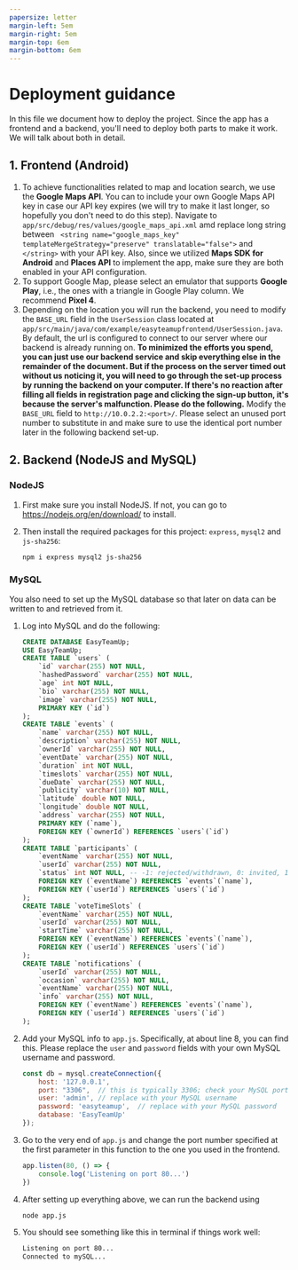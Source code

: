 ```yaml
---
papersize: letter
margin-left: 5em
margin-right: 5em
margin-top: 6em
margin-bottom: 6em
---
```


# Deployment guidance

In this file we document how to deploy the project. Since the app has a frontend and a backend, you'll need to deploy both parts to make it work. We will talk about both in detail.

## 1. Frontend (Android) 

1. To achieve functionalities related to map and location search, we use the **Google Maps API**. You can to include your own Google Maps API key in case our API key expires (we will try to make it last longer, so hopefully you don't need to do this step). Navigate to `app/src/debug/res/values/google_maps_api.xml` amd replace long string between ` <string name="google_maps_key" templateMergeStrategy="preserve" translatable="false">` and `</string>` with your API key. Also, since we utilized **Maps SDK for Android** and **Places API** to implement the app, make sure they are both enabled in your API configuration.
2. To support Google Map, please select an emulator that supports **Google Play**, i.e., the ones with a triangle in Google Play column. We recommend **Pixel 4**. 
3. Depending on the location you will run the backend, you need to modify the `BASE_URL` field in the `UserSession` class located at `app/src/main/java/com/example/easyteamupfrontend/UserSession.java`. By default, the url is configured to connect to our server where our backend is already running on. **To minimized the efforts you spend, you can just use our backend service and skip everything else in the remainder of the document. But if the process on the server timed out without us noticing it, you will need to go through the set-up process by running the backend on your computer. If there's no reaction after filling all fields in registration page and clicking the sign-up button, it's because the server's malfunction. Please do the following.** Modify the `BASE_URL` field to `http://10.0.2.2:<port>/`. Please select an unused port number to substitute in and make sure to use the identical port number later in the following backend set-up. 

## 2. Backend (NodeJS and MySQL) 

### NodeJS

1. First make sure you install NodeJS. If not, you can go to https://nodejs.org/en/download/ to install.
2. Then install the required packages for this project: `express`, `mysql2` and `js-sha256`:   
   
    ```sh
    npm i express mysql2 js-sha256 
    ```

### MySQL

You also need to set up the MySQL database so that later on data can be written to and retrieved from it.

1. Log into MySQL and do the following:

    ```sql
    CREATE DATABASE EasyTeamUp;
    USE EasyTeamUp;
    CREATE TABLE `users` (
        `id` varchar(255) NOT NULL,
        `hashedPassword` varchar(255) NOT NULL,
        `age` int NOT NULL,
        `bio` varchar(255) NOT NULL,
        `image` varchar(255) NOT NULL,
        PRIMARY KEY (`id`)
    );
    CREATE TABLE `events` (
        `name` varchar(255) NOT NULL,
        `description` varchar(255) NOT NULL,
        `ownerId` varchar(255) NOT NULL,
        `eventDate` varchar(255) NOT NULL,
        `duration` int NOT NULL,
        `timeslots` varchar(255) NOT NULL,
        `dueDate` varchar(255) NOT NULL,
        `publicity` varchar(10) NOT NULL,
        `latitude` double NOT NULL,
        `longitude` double NOT NULL,
        `address` varchar(255) NOT NULL,
        PRIMARY KEY (`name`),
        FOREIGN KEY (`ownerId`) REFERENCES `users`(`id`)
    );
    CREATE TABLE `participants` (
        `eventName` varchar(255) NOT NULL,
        `userId` varchar(255) NOT NULL,
        `status` int NOT NULL, -- -1: rejected/withdrawn, 0: invited, 1: accepted/registered
        FOREIGN KEY (`eventName`) REFERENCES `events`(`name`),
        FOREIGN KEY (`userId`) REFERENCES `users`(`id`)
    );
    CREATE TABLE `voteTimeSlots` (
        `eventName` varchar(255) NOT NULL,
        `userId` varchar(255) NOT NULL,
        `startTime` varchar(255) NOT NULL,
        FOREIGN KEY (`eventName`) REFERENCES `events`(`name`),
        FOREIGN KEY (`userId`) REFERENCES `users`(`id`)
    );
    CREATE TABLE `notifications` (
        `userId` varchar(255) NOT NULL,
        `occasion` varchar(255) NOT NULL,
        `eventName` varchar(255) NOT NULL,
        `info` varchar(255) NOT NULL,
        FOREIGN KEY (`eventName`) REFERENCES `events`(`name`),
        FOREIGN KEY (`userId`) REFERENCES `users`(`id`)
    );
    ```

2. Add your MySQL info to `app.js`. Specifically, at about line 8, you can find this. Please replace the `user` and `password` fields with your own MySQL username and password.

    ```js
    const db = mysql.createConnection({
        host: '127.0.0.1',
        port: "3306",  // this is typically 3306; check your MySQL port number if not work
        user: 'admin', // replace with your MySQL username
        password: 'easyteamup',  // replace with your MySQL password
        database: 'EasyTeamUp'   
    });
    ```

3. Go to the very end of `app.js` and change the port number specified at the first parameter in this function to the one you used in the frontend.
   
    ```js
    app.listen(80, () => {
        console.log('Listening on port 80...')
    })
    ```

4. After setting up everything above, we can run the backend using
   
    ```sh
    node app.js
    ```

5. You should see something like this in terminal if things work well:
   
    ```sh
    Listening on port 80...
    Connected to mySQL...
    ```
